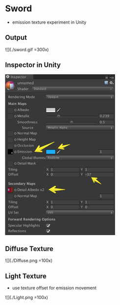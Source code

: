 # Sword

* emission texture experiment in Unity

## Output

![](./sword.gif =300x)

## Inspector in Unity

![](./inspector.png)

## Diffuse Texture

![](./Diffuse.png =100x)

## Light Texture 

* use texture offset for emission movement

![](./Light.png =100x)
